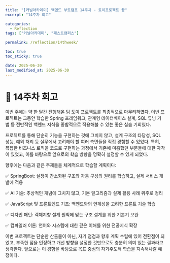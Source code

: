 ```yaml
---
title: "[커널아카데미] 백엔드 부트캠프 14주차 - 토이프로젝트 끝"
excerpt: "14주차 회고"

categories:
  - Reflection
tags: ["커널아카데미", "패스트캠퍼스"]

permalink: /reflection/14thweek/

toc: true
toc_sticky: true

date: 2025-06-30
last_modified_at: 2025-06-30
---
```


# 📜 14주차 회고
이번 주에는 약 한 달간 진행해온 팀 토이 프로젝트를 최종적으로 마무리하였다. 이번 프로젝트는 그동안 학습한 Spring 프레임워크, 관계형 데이터베이스 설계, SQL 튜닝 기법 등 전반적인 백엔드 지식을 종합적으로 적용해볼 수 있는 좋은 실습 기회였다.

프로젝트를 통해 단순히 기능을 구현하는 것에 그치지 않고, 설계 구조의 타당성, SQL 성능, 예외 처리 등 실무에서 고려해야 할 여러 측면들을 직접 경험할 수 있었다. 특히, 복잡한 비즈니스 로직을 코드로 구현하는 과정에서 기존에 미흡했던 부분들에 대한 자각이 있었고, 이를 바탕으로 앞으로의 학습 방향을 명확히 설정할 수 있게 되었다.

향후에는 다음과 같은 주제들을 체계적으로 학습할 계획이다:

✅ SpringBoot: 설정이 간소화된 구조와 자동 구성의 원리를 학습하고, 실제 서비스 개발에 적용

✅ AI 기술: 추상적인 개념에 그치지 않고, 기본 알고리즘과 실제 활용 사례 위주로 정리

✅ JavaScript 및 프론트엔드 기초: 백엔드와의 연계성을 고려한 프론트 기술 학습

✅ 디자인 패턴: 객체지향 설계 원칙에 맞는 구조 설계를 위한 기본기 보완

✅ 컴파일러 이론: 언어와 시스템에 대한 깊은 이해를 위한 전공지식 확장

이번 프로젝트는 단순한 산출물이 아닌, 자기 점검과 향후 계획 수립에 있어 전환점이 되었고, 부족한 점을 인정하고 개선 방향을 설정한 것만으로도 충분히 의미 있는 결과라고 생각한다. 앞으로는 이 경험을 바탕으로 목표 중심의 자기주도적 학습을 지속해나갈 예정이다.

